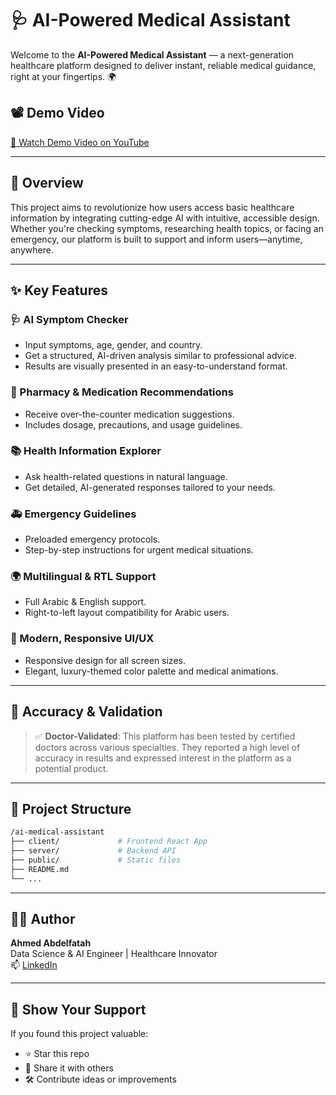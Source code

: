 
# 🩺 AI-Powered Medical Assistant

Welcome to the **AI-Powered Medical Assistant** — a next-generation healthcare platform designed to deliver instant, reliable medical guidance, right at your fingertips. 🌍

## 📽️ Demo Video

[🎥 Watch Demo Video on YouTube](https://youtu.be/Vhu92XtZGNQ?si=BRoovtVgJ_kpqrnG)


---

## 🚀 Overview

This project aims to revolutionize how users access basic healthcare information by integrating cutting-edge AI with intuitive, accessible design. Whether you're checking symptoms, researching health topics, or facing an emergency, our platform is built to support and inform users—anytime, anywhere.

---

## ✨ Key Features

### 🩺 AI Symptom Checker
- Input symptoms, age, gender, and country.
- Get a structured, AI-driven analysis similar to professional advice.
- Results are visually presented in an easy-to-understand format.

### 💊 Pharmacy & Medication Recommendations
- Receive over-the-counter medication suggestions.
- Includes dosage, precautions, and usage guidelines.

### 📚 Health Information Explorer
- Ask health-related questions in natural language.
- Get detailed, AI-generated responses tailored to your needs.

### 🚑 Emergency Guidelines
- Preloaded emergency protocols.
- Step-by-step instructions for urgent medical situations.

### 🌍 Multilingual & RTL Support
- Full Arabic & English support.
- Right-to-left layout compatibility for Arabic users.

### 🎨 Modern, Responsive UI/UX
- Responsive design for all screen sizes.
- Elegant, luxury-themed color palette and medical animations.
  

---

## 🧪 Accuracy & Validation

> ✅ **Doctor-Validated**: This platform has been tested by certified doctors across various specialties. They reported a high level of accuracy in results and expressed interest in the platform as a potential product.


---


## 📁 Project Structure

```bash
/ai-medical-assistant
├── client/             # Frontend React App
├── server/             # Backend API
├── public/             # Static files
├── README.md
└── ...
```

---


## 🙋‍♂️ Author

**Ahmed Abdelfatah**  
Data Science & AI Engineer | Healthcare Innovator  
📫 [LinkedIn](https://www.linkedin.com/in/ahmed-abdelfataah/) 


---

## 🌟 Show Your Support

If you found this project valuable:
- ⭐ Star this repo
- 📣 Share it with others
- 🛠️ Contribute ideas or improvements
